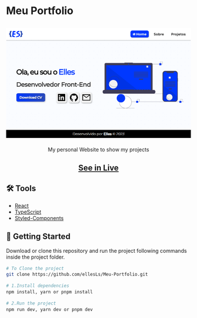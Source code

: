 # Meu Portfolio

<h2 align="center">
    <img alt="Portfolio image" title="My Personal Portfolio" src="./public/assets/images/portfolioelles.png" width="650"/>
</h2>
<p align="center">My personal Website to show my projects</p>

<h2 align="center"><a href="https://portfolioelles.vercel.app/">See in Live</a></h2>

## 🛠 Tools

- [React](https://react.dev/)
- [TypeScript](https://www.typescriptlang.org/)
- [Styled-Components](https://styled-components.com/)

## 🚀 Getting Started

Download or clone this repository and run the project following commands inside the project folder.

```bash
# To Clone the project
git clone https://github.com/ellesLs/Meu-Portfolio.git
```

```bash
# 1.Install dependencies
npm install, yarn or pnpm install
```

```bash
# 2.Run the project
npm run dev, yarn dev or pnpm dev
```
